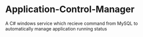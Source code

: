 # Application-Control-Manager

A C# windows service which recieve command from MySQL to automatically manage application running status
